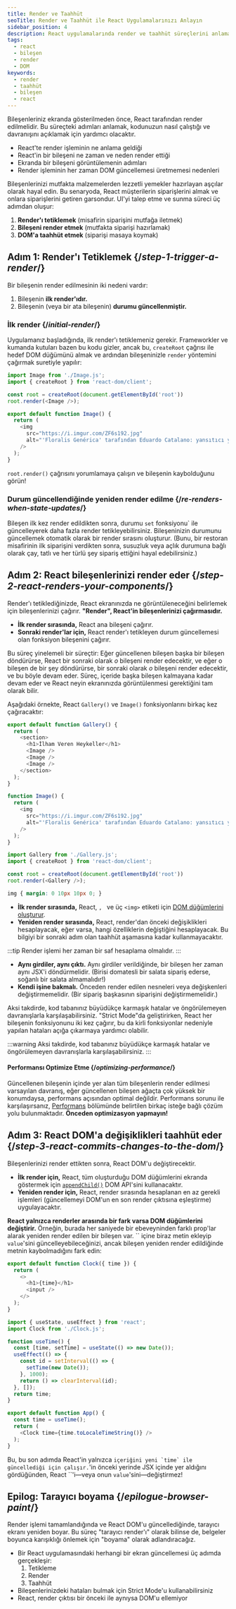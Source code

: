 ```yaml
---
title: Render ve Taahhüt
seoTitle: Render ve Taahhüt ile React Uygulamalarınızı Anlayın
sidebar_position: 4
description: React uygulamalarında render ve taahhüt süreçlerini anlamak, bileşenlerin nasıl çalıştığını ve davranışını açıklamak için önemlidir. Bu makale, render sürecini üç adımda detaylandırmaktadır.
tags: 
  - react
  - bileşen
  - render
  - DOM
keywords: 
  - render
  - taahhüt
  - bileşen
  - react
---
```

Bileşenleriniz ekranda gösterilmeden önce, React tarafından render edilmelidir. Bu süreçteki adımları anlamak, kodunuzun nasıl çalıştığı ve davranışını açıklamak için yardımcı olacaktır.





* React'te render işleminin ne anlama geldiği
* React'in bir bileşeni ne zaman ve neden render ettiği
* Ekranda bir bileşeni görüntülemenin adımları
* Render işleminin her zaman DOM güncellemesi üretmemesi nedenleri



Bileşenlerinizi mutfakta malzemelerden lezzetli yemekler hazırlayan aşçılar olarak hayal edin. Bu senaryoda, React müşterilerin siparişlerini almak ve onlara siparişlerini getiren garsondur. UI'yi talep etme ve sunma süreci üç adımdan oluşur:

1. **Render'ı tetiklemek** (misafirin siparişini mutfağa iletmek)
2. **Bileşeni render etmek** (mutfakta siparişi hazırlamak)
3. **DOM'a taahhüt etmek** (siparişi masaya koymak)


  
  
  


## Adım 1: Render'ı Tetiklemek {/*step-1-trigger-a-render*/}

Bir bileşenin render edilmesinin iki nedeni vardır:

1. Bileşenin **ilk render'ıdır.**
2. Bileşenin (veya bir ata bileşenin) **durumu güncellenmiştir.**

### İlk render {/*initial-render*/}

Uygulamanız başladığında, ilk render'ı tetiklemeniz gerekir. Frameworkler ve kumanda kutuları bazen bu kodu gizler, ancak bu, `createRoot` çağrısı ile hedef DOM düğümünü almak ve ardından bileşeninizle `render` yöntemini çağırmak suretiyle yapılır:



```js src/index.js active
import Image from './Image.js';
import { createRoot } from 'react-dom/client';

const root = createRoot(document.getElementById('root'))
root.render(<Image />);
```

```js src/Image.js
export default function Image() {
  return (
    <img
      src="https://i.imgur.com/ZF6s192.jpg"
      alt="'Floralis Genérica' tarafından Eduardo Catalano: yansıtıcı yapraklara sahip devasa metalik bir çiçek heykeli"
    />
  );
}
```



`root.render()` çağrısını yorumlamaya çalışın ve bileşenin kaybolduğunu görün!

### Durum güncellendiğinde yeniden render edilme {/*re-renders-when-state-updates*/}

Bileşen ilk kez render edildikten sonra, durumu `set` fonksiyonu` ile güncelleyerek daha fazla render tetikleyebilirsiniz. Bileşeninizin durumunu güncellemek otomatik olarak bir render sırasını oluşturur. (Bunu, bir restoran misafirinin ilk siparişini verdikten sonra, susuzluk veya açlık durumuna bağlı olarak çay, tatlı ve her türlü şey sipariş ettiğini hayal edebilirsiniz.)


  
  
  


## Adım 2: React bileşenlerinizi render eder {/*step-2-react-renders-your-components*/}

Render'ı tetiklediğinizde, React ekranınızda ne görüntüleneceğini belirlemek için bileşenlerinizi çağırır. **"Render", React'in bileşenlerinizi çağırmasıdır.**

* **İlk render sırasında,** React ana bileşeni çağırır.
* **Sonraki render'lar için,** React render'ı tetikleyen durum güncellemesi olan fonksiyon bileşenini çağırır.

Bu süreç yinelemeli bir süreçtir: Eğer güncellenen bileşen başka bir bileşen döndürürse, React bir sonraki olarak _o_ bileşeni render edecektir, ve eğer o bileşen de bir şey döndürürse, bir sonraki olarak _o_ bileşeni render edecektir, ve bu böyle devam eder. Süreç, içeride başka bileşen kalmayana kadar devam eder ve React neyin ekranınızda görüntülenmesi gerektiğini tam olarak bilir.

Aşağıdaki örnekte, React `Gallery()` ve `Image()` fonksiyonlarını birkaç kez çağıracaktır:



```js src/Gallery.js active
export default function Gallery() {
  return (
    <section>
      <h1>İlham Veren Heykeller</h1>
      <Image />
      <Image />
      <Image />
    </section>
  );
}

function Image() {
  return (
    <img
      src="https://i.imgur.com/ZF6s192.jpg"
      alt="'Floralis Genérica' tarafından Eduardo Catalano: yansıtıcı yapraklara sahip devasa metalik bir çiçek heykeli"
    />
  );
}
```

```js src/index.js
import Gallery from './Gallery.js';
import { createRoot } from 'react-dom/client';

const root = createRoot(document.getElementById('root'))
root.render(<Gallery />);
```

```css
img { margin: 0 10px 10px 0; }
```



* **İlk render sırasında,** React, ``, `` ve üç `<img>` etiketi için [DOM düğümlerini oluşturur](https://developer.mozilla.org/docs/Web/API/Document/createElement).
* **Yeniden render sırasında,** React, render'dan önceki değişiklikleri hesaplayacak, eğer varsa, hangi özelliklerin değiştiğini hesaplayacak. Bu bilgiyi bir sonraki adım olan taahhüt aşamasına kadar kullanmayacaktır.

:::tip
Render işlemi her zaman bir saf hesaplama olmalıdır.
:::

* **Aynı girdiler, aynı çıktı.** Aynı girdiler verildiğinde, bir bileşen her zaman aynı JSX'i döndürmelidir. (Birisi domatesli bir salata sipariş ederse, soğanlı bir salata almamalıdır!)
* **Kendi işine bakmalı.** Önceden render edilen nesneleri veya değişkenleri değiştirmemelidir. (Bir sipariş başkasının siparişini değiştirmemelidir.)

Aksi takdirde, kod tabanınız büyüdükçe karmaşık hatalar ve öngörülemeyen davranışlarla karşılaşabilirsiniz. "Strict Mode"da geliştirirken, React her bileşenin fonksiyonunu iki kez çağırır, bu da kirli fonksiyonlar nedeniyle yapılan hataları açığa çıkarmaya yardımcı olabilir.

:::warning
Aksi takdirde, kod tabanınız büyüdükçe karmaşık hatalar ve öngörülemeyen davranışlarla karşılaşabilirsiniz.
:::



#### Performansı Optimize Etme {/*optimizing-performance*/}

Güncellenen bileşenin içinde yer alan tüm bileşenlerin render edilmesi varsayılan davranış, eğer güncellenen bileşen ağaçta çok yüksek bir konumdaysa, performans açısından optimal değildir. Performans sorunu ile karşılaşırsanız, [Performans](https://reactjs.org/docs/optimizing-performance.html) bölümünde belirtilen birkaç isteğe bağlı çözüm yolu bulunmaktadır. **Önceden optimizasyon yapmayın!**



## Adım 3: React DOM'a değişiklikleri taahhüt eder {/*step-3-react-commits-changes-to-the-dom*/}

Bileşenlerinizi render ettikten sonra, React DOM'u değiştirecektir.

* **İlk render için,** React, tüm oluşturduğu DOM düğümlerini ekranda göstermek için [`appendChild()`](https://developer.mozilla.org/docs/Web/API/Node/appendChild) DOM API'sini kullanacaktır.
* **Yeniden render için,** React, render sırasında hesaplanan en az gerekli işlemleri (güncellemeyi DOM'un en son render çıktısına eşleştirme) uygulayacaktır.

**React yalnızca renderler arasında bir fark varsa DOM düğümlerini değiştirir.** Örneğin, burada her saniyede bir ebeveyninden farklı prop'lar alarak yeniden render edilen bir bileşen var. `` içine biraz metin ekleyip `value`'sini güncelleyebileceğinizi, ancak bileşen yeniden render edildiğinde metnin kaybolmadığını fark edin:



```js src/Clock.js active
export default function Clock({ time }) {
  return (
    <>
      <h1>{time}</h1>
      <input />
    </>
  );
}
```

```js src/App.js hidden
import { useState, useEffect } from 'react';
import Clock from './Clock.js';

function useTime() {
  const [time, setTime] = useState(() => new Date());
  useEffect(() => {
    const id = setInterval(() => {
      setTime(new Date());
    }, 1000);
    return () => clearInterval(id);
  }, []);
  return time;
}

export default function App() {
  const time = useTime();
  return (
    <Clock time={time.toLocaleTimeString()} />
  );
}
```



Bu, bu son adımda React'in yalnızca `` içeriğini yeni `time` ile güncellediği için çalışır. ``'in önceki yerinde JSX içinde yer aldığını gördüğünden, React ``'i—veya onun `value`'sini—değiştirmez!

## Epilog: Tarayıcı boyama {/*epilogue-browser-paint*/}

Render işlemi tamamlandığında ve React DOM'u güncellediğinde, tarayıcı ekranı yeniden boyar. Bu süreç "tarayıcı render'ı" olarak bilinse de, belgeler boyunca karışıklığı önlemek için "boyama" olarak adlandıracağız.





* Bir React uygulamasındaki herhangi bir ekran güncellemesi üç adımda gerçekleşir:
  1. Tetikleme
  2. Render
  3. Taahhüt
* Bileşenlerinizdeki hataları bulmak için Strict Mode'u kullanabilirsiniz
* React, render çıktısı bir önceki ile aynıysa DOM'u ellemiyor